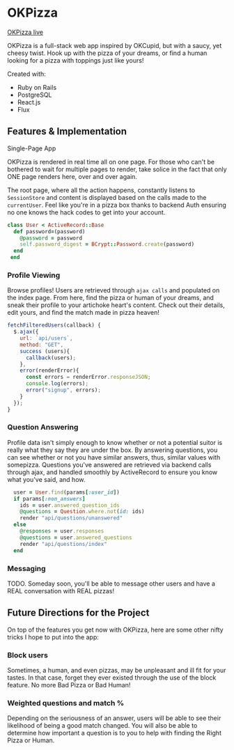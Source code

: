 # OKPizza

[OKPizza live][heroku]

[heroku]: https://okpizza.herokuapp.com/

OKPizza is a full-stack web app inspired by OKCupid, but with a saucy, yet cheesy twist. Hook up with the pizza of your dreams, or find a human looking for a pizza with toppings just like yours!

Created with:
* Ruby on Rails
* PostgreSQL
* React.js
* Flux

## Features & Implementation

Single-Page App

OKPizza is rendered in real time all on one page. For those who can't be bothered to wait for multiple pages to render, take solice in the fact that only ONE page renders here, over and over again.

The root page, where all the action happens, constantly listens to `SessionStore` and content is displayed based on the calls made to the `currentUser`. Feel like you're in a pizza box thanks to backend Auth ensuring no one knows the hack codes to get into your account.

```ruby
class User < ActiveRecord::Base
  def password=(password)
    @password = password
    self.password_digest = BCrypt::Password.create(password)
  end
 end
```

### Profile Viewing

Browse profiles! Users are retrieved through `ajax calls` and populated on the index page. From here, find the pizza or human of your dreams, and sneak their profile to your artichoke heart's content. Check out their details, edit yours, and find the match made in pizza heaven!

```javascript
fetchFilteredUsers(callback) {
  $.ajax({
    url: `api/users`,
    method: "GET",
    success (users){
      callback(users);
    },
    error(renderError){
      const errors = renderError.responseJSON;
      console.log(errors);
      error("signup", errors);
    }
  });
}
```

### Question Answering

Profile data isn't simply enough to know whether or not a potential suitor is really what they say they are under the box. By answering questions, you can see whether or not you have similar answers, thus, similar values with somepizza. Questions you've answered are retrieved via backend calls through ajax, and handled smoothly by ActiveRecord to ensure you know what you've said, and how.

```ruby
  user = User.find(params[:user_id])
  if params[:non_answers]
    ids = user.answered_question_ids
    @questions = Question.where.not(id: ids)
    render "api/questions/unanswered"
  else
    @responses = user.responses
    @questions = user.answered_questions
    render "api/questions/index"
  end
```

### Messaging

TODO. Someday soon, you'll be able to message other users and have a REAL conversation with REAL pizzas!

## Future Directions for the Project

On top of the features you get now with OKPizza, here are some other nifty tricks I hope to put into the app:

### Block users

Sometimes, a human, and even pizzas, may be unpleasant and ill fit for your tastes. In that case, forget they ever existed through the use of the block feature. No more Bad Pizza or Bad Human!

### Weighted questions and match %

Depending on the seriousness of an answer, users will be able to see their likelihood of being a good match changed. You will also be able to determine how important a question is to you to help with finding the Right Pizza or Human.
